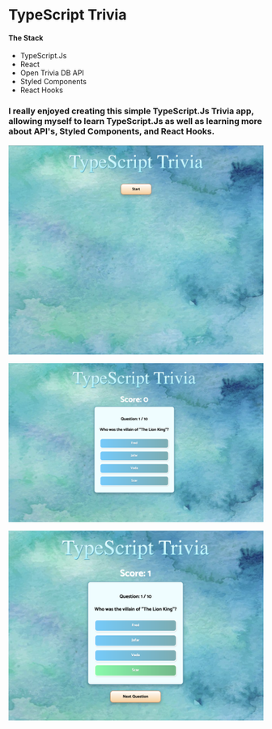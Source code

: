 # TypeScript Trivia

#### The Stack
* TypeScript.Js
* React
* Open Trivia DB API
* Styled Components
* React Hooks

### I really enjoyed creating this simple TypeScript.Js Trivia app, allowing myself to learn TypeScript.Js as well as learning more about API's, Styled Components, and React Hooks.

![TypeScript Trivia](./assets/landing.png)

![](./assets/trivia.png)

![](./assets/score.png)